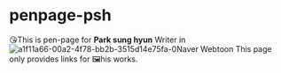 # penpage-psh
😘This is pen-page for **Park sung hyun** Writer in ![a1f11a66-00a2-4f78-bb2b-3515d14e75fa-0](https://github.com/user-attachments/assets/7c5b46b6-99c3-4fc7-a5a3-df2770ddd887)Naver Webtoon
This page only provides links for 🖼️his works.

	

